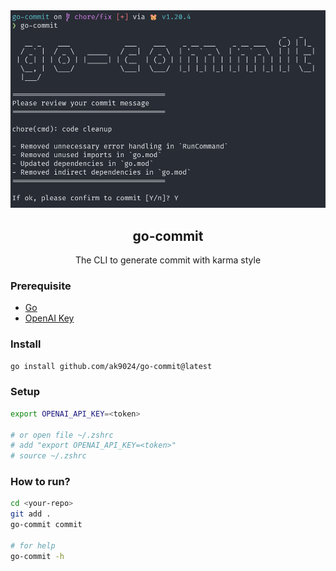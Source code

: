 <div align="center">
    <img src="./assets/terminal.png" />
    <h2>go-commit</h2>
    <p>The CLI to generate commit with karma style</p>
</div>

### Prerequisite

- [Go](https://go.dev/doc/install)
- [OpenAI Key](https://platform.openai.com/account/api-keys)

### Install

```bash
go install github.com/ak9024/go-commit@latest
```

### Setup

```bash
export OPENAI_API_KEY=<token>

# or open file ~/.zshrc
# add "export OPENAI_API_KEY=<token>"
# source ~/.zshrc
```

### How to run?

```bash
cd <your-repo>
git add .
go-commit commit

# for help
go-commit -h
```
